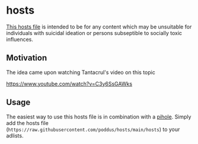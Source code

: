 # hosts
[This hosts file](https://github.com/poddus/hosts/blob/main/hosts) is intended to be for any content which may be unsuitable for individuals with suicidal ideation or persons subseptible to socially toxic influences.

## Motivation
The idea came upon watching Tantacrul's video on this topic

https://www.youtube.com/watch?v=C3y6SsGAWks

## Usage
The easiest way to use this hosts file is in combination with a [pihole](https://pi-hole.net/). Simply add the hosts file (`https://raw.githubusercontent.com/poddus/hosts/main/hosts`) to your adlists.
